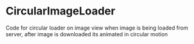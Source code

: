 # CircularImageLoader
Code for circular loader on image view when image is being loaded from server, after image is downloaded its animated in circular motion
